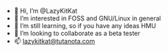 - 👋 Hi, I’m @LazyKitKat
- 👀 I’m interested in FOSS and GNU/Linux in general
- 🌱 I’m still learning, so if you have any ideas HMU
- 💞️ I’m looking to collaborate as a beta tester
- 📫 lazykitkat@tutanota.com

<!---
LazyKitKat/LazyKitKat is a ✨ special ✨ repository because its `README.md` (this file) appears on your GitHub profile.
You can click the Preview link to take a look at your changes.
--->
